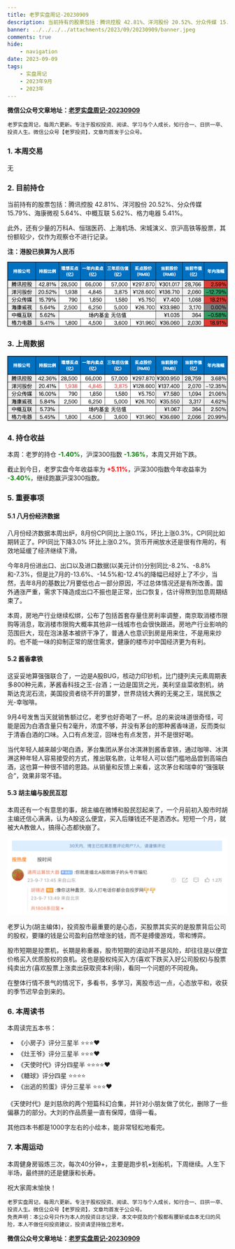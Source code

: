 ```yaml
---
title: 老罗实盘周记-20230909
description: 当前持有的股票包括：腾讯控股 42.81%、洋河股份 20.52%、分众传媒 15.79%、海康微视 5.64%、中概互联 5.62%、格力电器 5.41%。此外，还有少量的万科A、恒瑞医药、上海机场、宋城演义、京沪高铁等股票，其份额较少，仅作为观察仓不进行记录。本周：老罗的持仓-1.40%，沪深300指数-1.36%，本周又开始下跌。
banner: ../../../../attachments/2023/09/20230909/banner.jpeg
comments: true
hide:
    - navigation
date: 2023-09-09
tags:
    - 实盘周记
    - 2023年9月
    - 2023年
---
```


__微信公众号文章地址：[老罗实盘周记-20230909](https://mp.weixin.qq.com/s/dn-80oF9jO2PJill2hcwNA)__

```
老罗实盘周记，每周六更新。专注于股权投资、阅读、学习与个人成长，知行合一、日拱一卒、投资人生。微信公众号【老罗投资】，文章均首发于公众号。
```

### 1. 本周交易

无

### 2. 目前持仓

当前持有的股票包括：腾讯控股 42.81%、洋河股份 20.52%、分众传媒 15.79%、海康微视 5.64%、中概互联 5.62%、格力电器 5.41%。

此外，还有少量的万科A、恒瑞医药、上海机场、宋城演义、京沪高铁等股票，其份额较少，仅作为观察仓不进行记录。

**注：港股已换算为人民币**

![目前持仓](../../../attachments/2023/09/20230909/1.png)

### 3. 上周数据

![上周数据](../../../attachments/2023/09/20230909/2.png)

### 4. 持仓收益

本周：老罗的持仓 <strong style="color:green;">-1.40%</strong>，沪深300指数 <strong style="color:green;">-1.36%</strong>，本周又开始下跌。

截止到今日，老罗实盘今年收益率为 <strong style="color:red;">+5.11%</strong>，沪深300指数今年收益率为 <strong style="color:green;">-3.40%</strong>，继续跑赢沪深300指数。

### 5. 重要事项

#### 5.1 八月份经济数据

八月份经济数据本周出炉，8月份CPI同比上涨0.1%，环比上涨0.3%，CPI同比如期转正了。PPI同比下降3.0% 环比上涨0.2%。货币开闸放水还是很有作用的，有效地延缓了经济继续下滑。

今年8月份进出口、出口以及进口数据(以美元计价)分别同比-8.2%、-8.8%和-7.3%，但是比7月的-13.6%、-14.5%和-12.4%的降幅已经好上了不少，当然，去年8月的基数比7月要低也占一部分原因，不过总体情况还是有所改善。国外通涨严重，需求下降造成出口不振也是正常，出口恢复，估计得熬到加息周期结束了。

本周，房地产行业继续松绑，公布了包括首套存量住房利率调整，南京取消楼市限购等消息，取消楼市限购大概率其他非一线城市也会很快跟进。房地产行业影响的范围巨大，现在泡沫基本被挤干净了，普通人也意识到房是用来住，不是用来炒的。也不能一味的抑制正常的居住需求，健康的楼市对中国经济更为有利。

#### 5.2 酱香拿铁

这妥妥地算强强联合了，一边是A股BUG，核动力印钞机，比门捷列夫元素周期表多800种元素，茅酱香科技之王-台酒；一边是国货之光，美利坚韭菜收割机，纳斯达克泥石流，美国投资者绕不开的噩梦，世界烧钱大赛的无冕之王，瑞民族之光-幸咖啡。

9月4号发售当天就销售额过亿，老罗也好奇喝了一杯。总的来说味道很奇怪，可能是因为白酒含量只有2毫升，浓度不够，并没有茅台的那种酱香味道，反而类似于清香白酒的口味。入口有点发涩，回味也有点发苦，并不是很好喝。

当代年轻人越来越少喝白酒，茅台集团从茅台冰淇淋到酱香拿铁，通过咖啡、冰淇淋这种年轻人容易接受的方式，推出联名款，让年轻人可以低门槛地品尝到高端白酒，这也算一种很不错的思路。从销量和反馈上来看，这次茅台和瑞幸的“强强联合”，效果非常不错。

#### 5.3 胡主编与股民互怼

本周还有一个有意思的事，胡主编在微博和股民怼起来了，一个月前初入股市时胡主编还信心满满，认为A股这么便宜，买入后赚钱还不是洒洒水。短短一个月，就被大A教做人，搞得心态都快崩了。

![胡主编与股民互怼](../../../attachments/2023/09/20230909/3.png)

老罗认为(胡主编体)，投资股市最重要的是心态，买股票其实买的是股票背后公司的股权，要赚的钱是公司盈利自然增涨的钱，而不是搏傻游戏，零和博弈。

股市短期是投票机，长期是称重器，股市短期的波动并不是风险，却往往是以便宜价格买入优质股权的良机。这也是股权纯买入方(喜欢下跌买入好公司股权)与股票纯卖出方(喜欢股票上涨卖出获取资本利得)，看同一个问题的不同视角。

在整体行情不景气的情况下，多看书，多学习，离股市远一点，心态放平和，收获的季节迟早会到来的。

### 6. 本周读书

本周读完五本书：

+ 《小房子》评分三星半 ⭐️⭐️⭐️❤️
+ 《灶王爷》评分三星半 ⭐️⭐️⭐️❤️
+ 《天使时代》评分四星半 ⭐️⭐️⭐️⭐️❤️
+ 《糖球》评分四星 ⭐️⭐️⭐️⭐️
+ 《出逃的煎蛋》评分三星半 ⭐️⭐️⭐️❤️

《天使时代》是刘慈欣的两个短篇科幻合集，并针对小朋友做了优化，删除了一些偏暴力的部分。大刘的作品质量一直有保障，值得一看。

其他四本书都是1000字左右的小绘本，能非常轻松地看完。

### 7. 本周运动

本周健身房锻炼三次，每次40分钟+，主要是跑步机+划船机，下周继续。人生下半场，最终拼的还是健康和长寿。

祝大家周末愉快！

```
老罗实盘周记，每周六更新。专注于股权投资、阅读、学习与个人成长，知行合一、日拱一卒、投资人生。微信公众号【老罗投资】，文章均首发于公众号。
免责声明：本公众号只作为本人的投资日志记录，本文中提及的个股都有腰斩或血本无归的风险，本人不做任何投资建议，投资请坚持独立思考。
```

__微信公众号文章地址：[老罗实盘周记-20230909](https://mp.weixin.qq.com/s/dn-80oF9jO2PJill2hcwNA)__